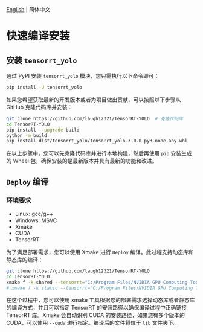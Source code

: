 [English](../en/build_and_install.md) | 简体中文

# 快速编译安装

## 安装 `tensorrt_yolo`

通过 PyPI 安装 `tensorrt_yolo` 模块，您只需执行以下命令即可：

```bash
pip install -U tensorrt_yolo
```

如果您希望获取最新的开发版本或者为项目做出贡献，可以按照以下步骤从 GitHub 克隆代码库并安装：

```bash
git clone https://github.com/laugh12321/TensorRT-YOLO  # 克隆代码库
cd TensorRT-YOLO
pip install --upgrade build
python -m build
pip install dist/tensorrt_yolo/tensorrt_yolo-3.0.0-py3-none-any.whl
```

在以上步骤中，您可以先克隆代码库并进行本地构建，然后再使用 `pip` 安装生成的 Wheel 包，确保安装的是最新版本并具有最新的功能和改进。

## `Deploy` 编译

### 环境要求

- Linux: gcc/g++
- Windows: MSVC
- Xmake
- CUDA
- TensorRT

为了满足部署需求，您可以使用 Xmake 进行 `Deploy` 编译。此过程支持动态库和静态库的编译：

```bash
git clone https://github.com/laugh12321/TensorRT-YOLO
cd TensorRT-YOLO
xmake f -k shared --tensorrt="C:/Program Files/NVIDIA GPU Computing Toolkit/TensorRT/v8.6.1.6"
# xmake f -k static --tensorrt="C:/Program Files/NVIDIA GPU Computing Toolkit/TensorRT/v8.6.1.6"
```

在这个过程中，您可以使用 xmake 工具根据您的部署需求选择动态库或者静态库的编译方式，并且可以指定 TensorRT 的安装路径以确保编译过程中正确链接 TensorRT 库。Xmake 会自动识别 CUDA 的安装路径，如果您有多个版本的 CUDA，可以使用 `--cuda` 进行指定。编译后的文件将位于 `lib` 文件夹下。